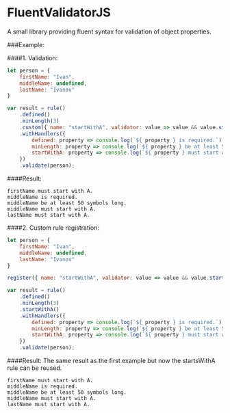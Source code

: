 # FluentValidatorJS
A small library providing fluent syntax for validation of object properties.

###Example:

####1. Validation:

```javascript
let person = {
    firstName: "Ivan",
    middleName: undefined,
    lastName: "Ivanov"
}

var result = rule()
    .defined()
    .minLength(3)
    .custom({ name: "startWithA", validator: value => value && value.startsWith("A")})
    .withHandlers({
        defined: property => console.log(`${ property } is required.`),
        minLength: property => console.log(`${ property } be at least 50 symbols long.`),
        startWithA: property => console.log(`${ property } must start with A.`)
    })
    .validate(person);
```

####Result:

```
firstName must start with A.
middleName is required.
middleName be at least 50 symbols long.
middleName must start with A.
lastName must start with A.
```

####2. Custom rule registration:
```javascript
let person = {
    firstName: "Ivan",
    middleName: undefined,
    lastName: "Ivanov"
}

register({ name: "startWithA", validator: value => value && value.startsWith("A")});

var result = rule()
    .defined()
    .minLength(3)
    .startWithA()
    .withHandlers({
        defined: property => console.log(`${ property } is required.`),
        minLength: property => console.log(`${ property } be at least 50 symbols long.`),
        startWithA: property => console.log(`${ property } must start with A.`)
    })
    .validate(person);
```

####Result: 
The same result as the first example but now the startsWithA rule can be reused.

```
firstName must start with A.
middleName is required.
middleName be at least 50 symbols long.
middleName must start with A.
lastName must start with A.
```
